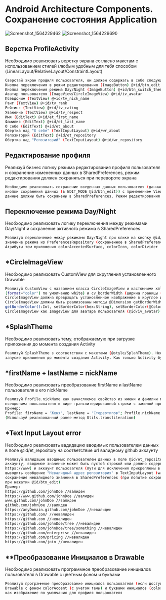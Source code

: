 # Android Architecture Components. Сохранение состояния Application

![Screenshot_1564229462](https://user-images.githubusercontent.com/10943612/61994270-78795c80-b081-11e9-8ab6-09ec0fd15839.png)
![Screenshot_1564229690](https://user-images.githubusercontent.com/10943612/61994294-e2920180-b081-11e9-8e4c-b56129fe3271.png)

## Верстка ProfileActivity
Необходимо реализовать верстку экрана согласно макетам с использованием стилей (любым удобным для тебя способом (LinearLayout/RelativeLayout/ConstraintLayout)

```bash
Сверстай экран профиля пользователя, он должен содержать в себе следующие View:
Кнопка переключения в режим редактирования (ImageButton) @+id/btn_edit
Кнопка переключения режима Day/Night (ImageButton) @+id/btn_switch_theme
Аватар пользователя (ImageView/CircleImageView) @+id/iv_avatar
Псевдоним (TextView) @+id/tv_nick_name
Ранг (TextView) @+id/tv_rank
Рейтинг (TextView) @+id/tv_rating
Уважение (TextView) @+id/tv_respect
Имя (EditText) @+id/et_first_name
Фамилия (EditText) @+id/et_last_name
О себе (EditText) @+id/et_about
Обертка над "О себе" (TextInputLayout) @+id/wr_about
Репозиторий (EditText) @+id/et_repository
Обертка над "Репозиторий" (TextInputLayout) @+id/wr_repository
```

## Редактирование профиля
Реализуй бизнес логику режима редактирования профиля пользователя и сохранение измененных данных в SharedPreferences, режим редактирования должен сохраняться при перевороте экрана

```bash
Необходимо реализовать сохранение введенных данных пользователя (данные сохраняются при нажатии пользователем
кнопки сохранения данных (в EDIT_MODE @id/btn_edit)) с применением ViewModel и PreferencesRepository. Введенные
данные должны быть сохранены в SharedPreferences. Режим редактирования должен сохраняться при перевороте экрана
```

## Переключение режима Day/Night
Необходимо реализовать логику переключения между режимами Day/Night и сохранение активного режима в SharedPreferences
```bash
Реализуй переключение между режимами Day/Night при клике на кнопку @id/btn_switch_theme и установи дефолтное
значение режима из PreferencesRepository (сохраненное в SharedPreferences) в методе onCreate() класса App.
Атрибуты тем приложения colorAccentedSurface, сolorIcon, colorDivider
```
## *CircleImageView
Необходимо реализовать CustomView для скругления установленного Drawable
```bash
Реализуй CustomView с названием класса CircleImageView и кастомными xml атрибутами cv_borderColor (цвет границы
(format="color") по умолчанию white) и cv_borderWidth (ширина границы (format="dimension") по умолчанию 2dp).
CircleImageView должна превращать установленное изображение в круглое изображение с цветной рамкой, у
CircleImageView должны быть реализованы методы @Dimension getBorderWidth():Int, setBorderWidth(@Dimension dp:Int),
getBorderColor():Int, setBorderColor(hex:String), setBorderColor(@ColorRes colorId: Int). Используй
CircleImageView как ImageView для аватара пользователя (@id/iv_avatar)
```
## *SplashTheme
Необходимо реализовать тему, отображаемую при загрузке приложения до момента создания Activity
```bash
Реализуй SplashTheme в соответствии с макетами (@style/SplahTheme). Необходимо реализовать ее отображение при
запуске приложения до момента создания Activity. Как только Activity будет создана, необходимо установить AppTheme
```
## *firstName + lastName = nickName
Необходимо реализовать преобразование firstName и lastName пользователя в его nickName
```bash
Реализуй Profile.nickName как вычисляемое свойство из имени и фамилии пользователя, возвращающее значение
псевдонима пользователя в виде транслитерированной строки с заменой пробела на "_"
Пример:
Profile: firsName = "Женя", lastName = "Стереотипов"; Profile.nickName //Zhenya_Stereotipov
(Используй реализованный ранее метод Utils.transliteration)
```
## *Text Input Layout error
Необходимо реализовать вадидацию вводимых пользователем данных в поле @id/et_repository на соответствие url валидному github аккаунту
```bash
Реализуй валидацию вводимых пользователем данных в поле @id/et_repository на соответствие url валидному github
аккаунту, вводимое значение может быть пустой строкой или должно содержать домен github.com (https://, www,
https://www) и аккаунт пользователя (пути для исключения прикреплены в ресурсах урока). Если URL невалиден,
выводить сообщение "Невалидный адрес репозитория" в TextInputLayout (wr_repository.error(message)) и запрещать
сохранение невалидного значения в SharedPreferences (при попытке сохранить невалидное поле очищать et_repository
при нажатии @id/btn_edit)
Пример:
https://github.com/johnDoe //валиден
https://www.github.com/johnDoe //валиден
www.github.com/johnDoe //валиден
github.com/johnDoe //валиден
https://anyDomain.github.com/johnDoe //невалиден
https://github.com/ //невалиден
https://github.com //невалиден
https://github.com/johnDoe/tree //невалиден
https://github.com/johnDoe/tree/something //невалиден
https://github.com/enterprise //невалиден
https://github.com/pricing //невалиден
https://github.com/join //невалиден
```
## **Преобразование Инициалов в Drawable
Необходимо реализовать программное преобразование инициалов пользователя в Drawable с цветным фоном и буквами
```bash
Реализуй программное преобразование инициалов пользователя (если доступны - заполнено хотя бы одно поле) в
Drawable с фоном colorAccent (c учетом темы) и буквами инициалов (colorWhite) и установи полученное изображение
как изображение по умолчанию для профиля пользователя
```
